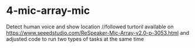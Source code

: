 # 4-mic-array-mic
Detect human voice and show location
//followed turtoril available on https://www.seeedstudio.com/ReSpeaker-Mic-Array-v2.0-p-3053.html and adjusted code to run two types of tasks at the same time
